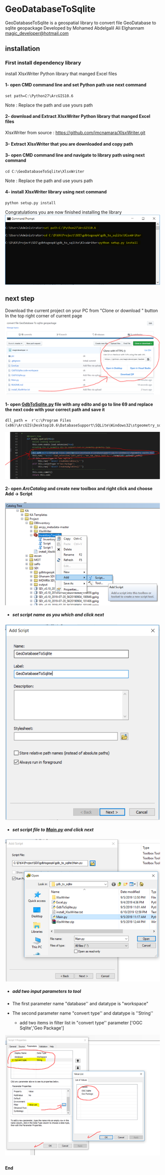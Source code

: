 
# GeoDatabaseToSqlite

GeoDatabaseToSqlite is a geospatial library to convert file GeoDatabase to sqlite geopackage
Developed by Mohamed Abdelgalil Ali Elghannam <magic_developer@hotmail.com>

## installation 
### First install dependency library 
install XlsxWriter Python library that manged Excel files

#### 1- open CMD command line and set Python path use next command
    set path=C:\Python27\ArcGIS10.6
Note : Replace the path and use yours path 
    
#### 2- download  and Extract  XlsxWriter Python library that manged Excel files 
XlsxWriter  from source  : https://github.com/jmcnamara/XlsxWriter.git
#### 3- Extract XlsxWriter  that you are downloaded and copy path
#### 3- open CMD command line and navigate to library path using next command
    cd C:\GeoDatabaseToSqlite\XlsxWriter
 Note : Replace the path and use yours path
 
#### 4- install  XlsxWriter  library  using next command
    python setup.py install
Congratulations you are now finished installing the library
  ![Congratulations you are now finished installing the library](https://github.com/magicdeveloper/GeoDatabaseToSqlite/blob/master/pic/cmd.PNG)
## next step
Download the current project on your PC from "Clone or download " button In the top right corner of current page
 ![enter image description here](https://github.com/magicdeveloper/GeoDatabaseToSqlite/blob/master/pic/clone.PNG)
#### 1- open [GdbToSqlite.py](https://github.com/magicdeveloper/GeoDatabaseToSqlite/blob/master/GdbToSqlite.py) file with any edito and go to line 69 and replace the next code with your correct path and save it
    dll_path =  r'c:\Program Files (x86)\ArcGIS\Desktop10.6\DatabaseSupport\SQLite\Windows32\stgeometry_sqlite.dll'
 ![enter image description here](https://github.com/magicdeveloper/GeoDatabaseToSqlite/blob/master/pic/dllpath.PNG)
#### 2- open _ArcCatalog_ and create new toolbox and right click and choose Add -> Script
![enter image description here](https://github.com/magicdeveloper/GeoDatabaseToSqlite/blob/master/pic/addscript.PNG)
 - ##### set script name as you which and  click  next 
![enter image description here](https://github.com/magicdeveloper/GeoDatabaseToSqlite/blob/master/pic/addscript1.PNG)
 - ##### set script file to [Main.py](https://github.com/magicdeveloper/GeoDatabaseToSqlite/blob/master/Main.py) and  click  next 
 ![enter image description here](https://github.com/magicdeveloper/GeoDatabaseToSqlite/blob/master/pic/addscript2.PNG)
-  ##### add two input parameters to tool

- The first parameter name "database'' and datatype is "workspace"

- The second parameter name "convert type'' and datatype is ''String''

   - add two items in filter list in "convert type'' parameter ['OGC Sqlite','Geo Package']

![like this](https://github.com/magicdeveloper/GeoDatabaseToSqlite/blob/master/pic/parameters.PNG)

##
**End**

